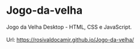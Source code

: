# Jogo-da-velha
Jogo da Velha Desktop - HTML, CSS e JavaScript.<br><br>
Url: https://rosivaldocamjr.github.io/Jogo-da-velha/
